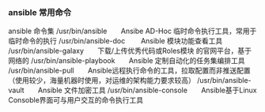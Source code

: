 ###  ansible 常用命令
ansible 命令集
/usr/bin/ansible　　Ansibe AD-Hoc 临时命令执行工具，常用于临时命令的执行
/usr/bin/ansible-doc 　　Ansible 模块功能查看工具
/usr/bin/ansible-galaxy　　下载/上传优秀代码或Roles模块 的官网平台，基于网络的
/usr/bin/ansible-playbook　　Ansible 定制自动化的任务集编排工具
/usr/bin/ansible-pull　　Ansible远程执行命令的工具，拉取配置而非推送配置（使用较少，海量机器时使用，对运维的架构能力要求较高）
/usr/bin/ansible-vault　　Ansible 文件加密工具
/usr/bin/ansible-console　　Ansible基于Linux Consoble界面可与用户交互的命令执行工具
